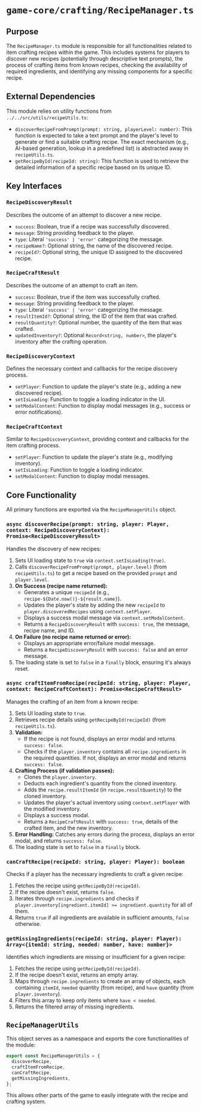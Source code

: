 # `game-core/crafting/RecipeManager.ts`

## Purpose

The `RecipeManager.ts` module is responsible for all functionalities related to item crafting recipes within the game. This includes systems for players to discover new recipes (potentially through descriptive text prompts), the process of crafting items from known recipes, checking the availability of required ingredients, and identifying any missing components for a specific recipe.

## External Dependencies

This module relies on utility functions from `../../src/utils/recipeUtils.ts`:

*   `discoverRecipeFromPrompt(prompt: string, playerLevel: number)`: This function is expected to take a text prompt and the player's level to generate or find a suitable crafting recipe. The exact mechanism (e.g., AI-based generation, lookup in a predefined list) is abstracted away in `recipeUtils.ts`.
*   `getRecipeById(recipeId: string)`: This function is used to retrieve the detailed information of a specific recipe based on its unique ID.

## Key Interfaces

### `RecipeDiscoveryResult`
Describes the outcome of an attempt to discover a new recipe.
*   `success`: Boolean, true if a recipe was successfully discovered.
*   `message`: String providing feedback to the player.
*   `type`: Literal `'success' | 'error'` categorizing the message.
*   `recipeName?`: Optional string, the name of the discovered recipe.
*   `recipeId?`: Optional string, the unique ID assigned to the discovered recipe.

### `RecipeCraftResult`
Describes the outcome of an attempt to craft an item.
*   `success`: Boolean, true if the item was successfully crafted.
*   `message`: String providing feedback to the player.
*   `type`: Literal `'success' | 'error'` categorizing the message.
*   `resultItemId?`: Optional string, the ID of the item that was crafted.
*   `resultQuantity?`: Optional number, the quantity of the item that was crafted.
*   `updatedInventory?`: Optional `Record<string, number>`, the player's inventory after the crafting operation.

### `RecipeDiscoveryContext`
Defines the necessary context and callbacks for the recipe discovery process.
*   `setPlayer`: Function to update the player's state (e.g., adding a new discovered recipe).
*   `setIsLoading`: Function to toggle a loading indicator in the UI.
*   `setModalContent`: Function to display modal messages (e.g., success or error notifications).

### `RecipeCraftContext`
Similar to `RecipeDiscoveryContext`, providing context and callbacks for the item crafting process.
*   `setPlayer`: Function to update the player's state (e.g., modifying inventory).
*   `setIsLoading`: Function to toggle a loading indicator.
*   `setModalContent`: Function to display modal messages.

## Core Functionality

All primary functions are exported via the `RecipeManagerUtils` object.

### `async discoverRecipe(prompt: string, player: Player, context: RecipeDiscoveryContext): Promise<RecipeDiscoveryResult>`

Handles the discovery of new recipes:

1.  Sets UI loading state to `true` via `context.setIsLoading(true)`.
2.  Calls `discoverRecipeFromPrompt(prompt, player.level)` (from `recipeUtils.ts`) to get a recipe based on the provided `prompt` and `player.level`.
3.  **On Success (recipe name returned):**
    *   Generates a unique `recipeId` (e.g., `recipe-${Date.now()}-${result.name}`).
    *   Updates the player's state by adding the new `recipeId` to `player.discoveredRecipes` using `context.setPlayer`.
    *   Displays a success modal message via `context.setModalContent`.
    *   Returns a `RecipeDiscoveryResult` with `success: true`, the message, recipe name, and ID.
4.  **On Failure (no recipe name returned or error):**
    *   Displays an appropriate error/failure modal message.
    *   Returns a `RecipeDiscoveryResult` with `success: false` and an error message.
5.  The loading state is set to `false` in a `finally` block, ensuring it's always reset.

### `async craftItemFromRecipe(recipeId: string, player: Player, context: RecipeCraftContext): Promise<RecipeCraftResult>`

Manages the crafting of an item from a known recipe:

1.  Sets UI loading state to `true`.
2.  Retrieves recipe details using `getRecipeById(recipeId)` (from `recipeUtils.ts`).
3.  **Validation:**
    *   If the recipe is not found, displays an error modal and returns `success: false`.
    *   Checks if the `player.inventory` contains all `recipe.ingredients` in the required quantities. If not, displays an error modal and returns `success: false`.
4.  **Crafting Process (if validation passes):**
    *   Clones the `player.inventory`.
    *   Deducts each ingredient's quantity from the cloned inventory.
    *   Adds the `recipe.resultItemId` (in `recipe.resultQuantity`) to the cloned inventory.
    *   Updates the player's actual inventory using `context.setPlayer` with the modified inventory.
    *   Displays a success modal.
    *   Returns a `RecipeCraftResult` with `success: true`, details of the crafted item, and the new inventory.
5.  **Error Handling:** Catches any errors during the process, displays an error modal, and returns `success: false`.
6.  The loading state is set to `false` in a `finally` block.

### `canCraftRecipe(recipeId: string, player: Player): boolean`

Checks if a player has the necessary ingredients to craft a given recipe:

1.  Fetches the recipe using `getRecipeById(recipeId)`.
2.  If the recipe doesn't exist, returns `false`.
3.  Iterates through `recipe.ingredients` and checks if `player.inventory[ingredient.itemId] >= ingredient.quantity` for all of them.
4.  Returns `true` if all ingredients are available in sufficient amounts, `false` otherwise.

### `getMissingIngredients(recipeId: string, player: Player): Array<{itemId: string, needed: number, have: number}>`

Identifies which ingredients are missing or insufficient for a given recipe:

1.  Fetches the recipe using `getRecipeById(recipeId)`.
2.  If the recipe doesn't exist, returns an empty array.
3.  Maps through `recipe.ingredients` to create an array of objects, each containing `itemId`, `needed` quantity (from recipe), and `have` quantity (from `player.inventory`).
4.  Filters this array to keep only items where `have < needed`.
5.  Returns the filtered array of missing ingredients.

## `RecipeManagerUtils`

This object serves as a namespace and exports the core functionalities of the module:

```typescript
export const RecipeManagerUtils = {
  discoverRecipe,
  craftItemFromRecipe,
  canCraftRecipe,
  getMissingIngredients,
};
```
This allows other parts of the game to easily integrate with the recipe and crafting system.

